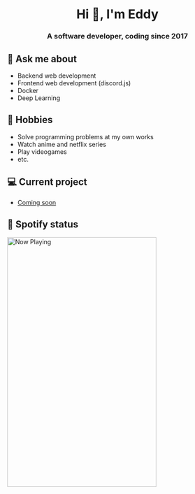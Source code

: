 <h1 align="center">Hi 👋, I'm Eddy</h1>
<h3 align="center">A software developer, coding since 2017</h3>

## 💬 Ask me about
- Backend web development
- Frontend web development (discord.js)
- Docker
- Deep Learning

## 📅 Hobbies
- Solve programming problems at my own works
- Watch anime and netflix series
- Play videogames
- etc.

## 💻 Current project
- [Coming soon](link)

## 🎵 Spotify status

<a href="https://jvillegasd-spotify.vercel.app/api/song/?opened">
  <img src="https://jvillegasd-spotify.vercel.app/api/song" width="341" height="571" alt="Now Playing">
</a>


